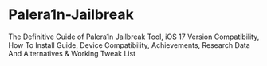 # Palera1n-Jailbreak
The Definitive Guide of Palera1n Jailbreak Tool, iOS 17 Version Compatibility, How To Install Guide, Device Compatibility, Achievements, Research Data And Alternatives &amp; Working Tweak List
